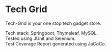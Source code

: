 # Tech Grid

Tech-Grid is your one stop tech gadget store. 

Tech stack: Springboot, Thymeleaf, MySQL. <br>
Tested using JUnit and Selenium.  <br>
Test Coverage Report generated using JaCoCo. <br>
